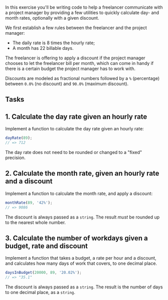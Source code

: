 In this exercise you'll be writing code to help a freelancer communicate with a
project manager by providing a few utilities to quickly calculate day- and
month rates, optionally with a given discount.

We first establish a few rules between the freelancer and the project manager:

- The daily rate is 8 times the hourly rate;
- A month has 22 billable days.

The freelancer is offering to apply a discount if the project manager chooses
to let the freelancer bill per month, which can come in handy if there is a
certain budget the project manager has to work with.

Discounts are modeled as fractional numbers followed by a `%` (percentage)
between `0.0%` (no discount) and `90.0%` (maximum discount).

## Tasks

## 1. Calculate the day rate given an hourly rate

Implement a function to calculate the day rate given an hourly rate:

```javascript
dayRate(89);
// => 712
```

The day rate does not need to be rounded or changed to a "fixed" precision.

## 2. Calculate the month rate, given an hourly rate and a discount

Implement a function to calculate the month rate, and apply a discount:

```javascript
monthRate(89, '42%');
// => 9086
```

The discount is always passed as a `string`. The result _must_ be rounded up to
the nearest whole number.

## 3. Calculate the number of workdays given a budget, rate and discount

Implement a function that takes a budget, a rate per hour and a discount, and
calculates how many days of work that covers, to one decimal place.

```javascript
daysInBudget(20000, 89, '20.02%');
// => "35.1"
```

The discount is always passed as a `string`. The result is the number of days
to one decimal place, as a `string`.
